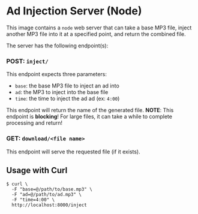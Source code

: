 # Ad Injection Server (Node)
This image contains a `node` web server that can take a base MP3 file, inject
another MP3 file into it at a specified point, and return the combined file.

The server has the following endpoint(s):

### POST: `inject/`
This endpoint expects three parameters:
  * `base`: the base MP3 file to inject an ad into
  * `ad`: the MP3 to inject into the base file
  * `time`: the time to inject the ad ad (ex: `4:00`)

This endpoint will return the name of the generated file.
**NOTE**: This endpoint is **blocking**! For large files, it can take a while
to complete processing and return!

### GET: `download/<file name>`
This endpoint will serve the requested file (if it exists).

## Usage with Curl
```
$ curl \
  -F "base=@/path/to/base.mp3" \
  -F "ad=@/path/to/ad.mp3" \
  -F "time=4:00" \
  http://localhost:8000/inject
```
